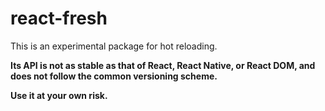 # react-fresh

This is an experimental package for hot reloading.

**Its API is not as stable as that of React, React Native, or React DOM, and does not follow the common versioning scheme.**

**Use it at your own risk.**
